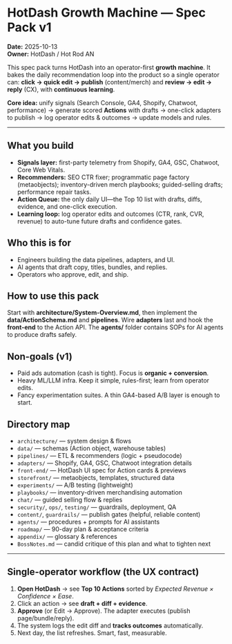 # HotDash Growth Machine — Spec Pack v1
**Date:** 2025-10-13  
**Owner:** HotDash / Hot Rod AN

This spec pack turns HotDash into an operator-first **growth machine**. It bakes the daily recommendation loop into the product so a single operator can: **click → quick edit → publish** (content/merch) and **review → edit → reply** (CX), with **continuous learning**.

**Core idea:** unify signals (Search Console, GA4, Shopify, Chatwoot, performance) → generate scored **Actions** with drafts → one-click adapters to publish → log operator edits & outcomes → update models and rules.

---

## What you build
- **Signals layer:** first-party telemetry from Shopify, GA4, GSC, Chatwoot, Core Web Vitals.
- **Recommenders:** SEO CTR fixer; programmatic page factory (metaobjects); inventory-driven merch playbooks; guided-selling drafts; performance repair tasks.
- **Action Queue:** the only daily UI—the Top 10 list with drafts, diffs, evidence, and one-click execution.
- **Learning loop:** log operator edits and outcomes (CTR, rank, CVR, revenue) to auto-tune future drafts and confidence gates.

## Who this is for
- Engineers building the data pipelines, adapters, and UI.
- AI agents that draft copy, titles, bundles, and replies.
- Operators who approve, edit, and ship.

## How to use this pack
Start with **architecture/System-Overview.md**, then implement the **data/ActionSchema.md** and **pipelines**. Wire **adapters** last and hook the **front-end** to the Action API. The **agents/** folder contains SOPs for AI agents to produce drafts safely.

## Non-goals (v1)
- Paid ads automation (cash is tight). Focus is **organic + conversion**.
- Heavy ML/LLM infra. Keep it simple, rules-first; learn from operator edits.
- Fancy experimentation suites. A thin GA4-based A/B layer is enough to start.

## Directory map
- `architecture/` — system design & flows  
- `data/` — schemas (Action object, warehouse tables)  
- `pipelines/` — ETL & recommenders (logic + pseudocode)  
- `adapters/` — Shopify, GA4, GSC, Chatwoot integration details  
- `front-end/` — HotDash UI spec for Action cards & previews  
- `storefront/` — metaobjects, templates, structured data  
- `experiments/` — A/B testing (lightweight)  
- `playbooks/` — inventory-driven merchandising automation  
- `chat/` — guided selling flow & replies  
- `security/`, `ops/`, `testing/` — guardrails, deployment, QA  
- `content/`, `guardrails/` — publish gates (helpful, reliable content)  
- `agents/` — procedures + prompts for AI assistants  
- `roadmap/` — 90-day plan & acceptance criteria  
- `appendix/` — glossary & references  
- `BossNotes.md` — candid critique of this plan and what to tighten next

---

## Single-operator workflow (the UX contract)
1) **Open HotDash** → see **Top 10 Actions** sorted by *Expected Revenue × Confidence × Ease*.
2) Click an action → see **draft + diff + evidence**.
3) **Approve** (or Edit → Approve). The adapter executes (publish page/bundle/reply).
4) The system logs the edit diff and **tracks outcomes** automatically.
5) Next day, the list refreshes. Smart, fast, measurable.
